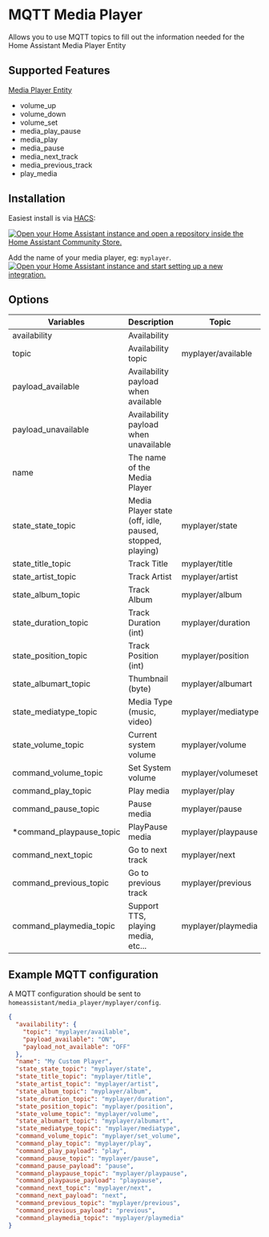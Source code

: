 # MQTT Media Player

Allows you to use MQTT topics to fill out the information needed for the Home Assistant Media Player Entity

## Supported Features

[Media Player Entity](https://www.home-assistant.io/integrations/media_player/)

* volume_up
* volume_down
* volume_set
* media_play_pause
* media_play
* media_pause
* media_next_track
* media_previous_track
* play_media


## Installation
Easiest install is via [HACS](https://hacs.xyz/):

[![Open your Home Assistant instance and open a repository inside the Home Assistant Community Store.](https://my.home-assistant.io/badges/hacs_repository.svg)](https://my.home-assistant.io/redirect/hacs_repository/?owner=bkbilly&repository=hass-mqtt-mediaplayer&category=integration)

Add the name of your media player, eg: `myplayer`.
[![Open your Home Assistant instance and start setting up a new integration.](https://my.home-assistant.io/badges/config_flow_start.svg)](https://my.home-assistant.io/redirect/config_flow_start/?domain=mqtt_media_player)


## Options

| Variables                | Description                                              | Topic               | Payload   |
|--------------------------|----------------------------------------------------------|---------------------|-----------|
| availability             | Availability                                             |                     |           |
|   topic                  | Availability topic                                       | myplayer/available  |           |
|   payload_available      | Availability payload when available                      |                     | online    |
|   payload_unavailable    | Availability payload when unavailable                    |                     | offline   |
| name                     | The name of the Media Player                             |                     | MyPlayer  |
| state_state_topic        | Media Player state (off, idle, paused, stopped, playing) | myplayer/state      |           |
| state_title_topic        | Track Title                                              | myplayer/title      |           |
| state_artist_topic       | Track Artist                                             | myplayer/artist     |           |
| state_album_topic        | Track Album                                              | myplayer/album      |           |
| state_duration_topic     | Track Duration (int)                                     | myplayer/duration   |           |
| state_position_topic     | Track Position (int)                                     | myplayer/position   |           |
| state_albumart_topic     | Thumbnail (byte)                                         | myplayer/albumart   |           |
| state_mediatype_topic    | Media Type (music, video)                                | myplayer/mediatype  |           |
| state_volume_topic       | Current system volume                                    | myplayer/volume     |           |
| command_volume_topic     | Set System volume                                        | myplayer/volumeset  |           |
| command_play_topic       | Play media                                               | myplayer/play       | Play      |
| command_pause_topic      | Pause media                                              | myplayer/pause      | Pause     |
| *command_playpause_topic | PlayPause media                                          | myplayer/playpause  | PlayPause |
| command_next_topic       | Go to next track                                         | myplayer/next       | Next      |
| command_previous_topic   | Go to previous track                                     | myplayer/previous   | Previous  |
| command_playmedia_topic  | Support TTS, playing media, etc...                       | myplayer/playmedia  |           |


## Example MQTT configuration
A MQTT configuration should be sent to `homeassistant/media_player/myplayer/config`.
```json
{
  "availability": {
    "topic": "myplayer/available",
    "payload_available": "ON",
    "payload_not_available": "OFF"
  },
  "name": "My Custom Player",
  "state_state_topic": "myplayer/state",
  "state_title_topic": "myplayer/title",
  "state_artist_topic": "myplayer/artist",
  "state_album_topic": "myplayer/album",
  "state_duration_topic": "myplayer/duration",
  "state_position_topic": "myplayer/position",
  "state_volume_topic": "myplayer/volume",
  "state_albumart_topic": "myplayer/albumart",
  "state_mediatype_topic": "myplayer/mediatype",
  "command_volume_topic": "myplayer/set_volume",
  "command_play_topic": "myplayer/play",
  "command_play_payload": "play",
  "command_pause_topic": "myplayer/pause",
  "command_pause_payload": "pause",
  "command_playpause_topic": "myplayer/playpause",
  "command_playpause_payload": "playpause",
  "command_next_topic": "myplayer/next",
  "command_next_payload": "next",
  "command_previous_topic": "myplayer/previous",
  "command_previous_payload": "previous",
  "command_playmedia_topic": "myplayer/playmedia"
}
```
